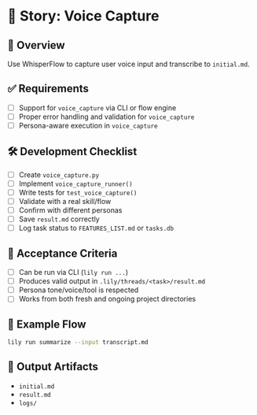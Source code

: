# 📘 Story: Voice Capture

## 🧭 Overview
Use WhisperFlow to capture user voice input and transcribe to `initial.md`.

## ✅ Requirements
- [ ] Support for `voice_capture` via CLI or flow engine
- [ ] Proper error handling and validation for `voice_capture`
- [ ] Persona-aware execution in `voice_capture`

## 🛠 Development Checklist
- [ ] Create `voice_capture.py`
- [ ] Implement `voice_capture_runner()`
- [ ] Write tests for `test_voice_capture()`
- [ ] Validate with a real skill/flow
- [ ] Confirm with different personas
- [ ] Save `result.md` correctly
- [ ] Log task status to `FEATURES_LIST.md` or `tasks.db`

## 🧪 Acceptance Criteria
- [ ] Can be run via CLI (`lily run ...`)
- [ ] Produces valid output in `.lily/threads/<task>/result.md`
- [ ] Persona tone/voice/tool is respected
- [ ] Works from both fresh and ongoing project directories

## 🧵 Example Flow
```bash
lily run summarize --input transcript.md
```

## 📁 Output Artifacts
- `initial.md`
- `result.md`
- `logs/`
